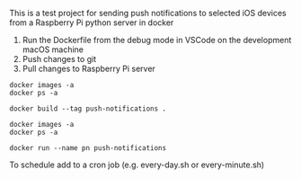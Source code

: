 This is a test project for sending push notifications to selected iOS devices from a Raspberry Pi python server in docker

1. Run the Dockerfile from the debug mode in VSCode on the development macOS machine
2. Push changes to git
3. Pull changes to Raspberry Pi server

```
docker images -a
docker ps -a

docker build --tag push-notifications .

docker images -a
docker ps -a

docker run --name pn push-notifications
```

To schedule add to a cron job (e.g. every-day.sh or every-minute.sh)